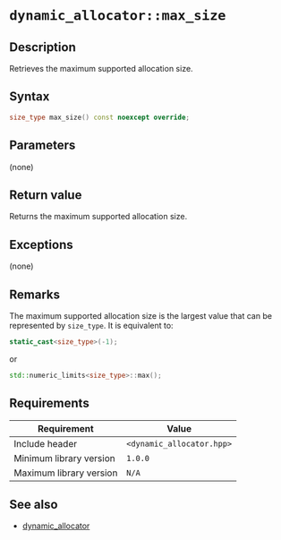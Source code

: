 # `dynamic_allocator::max_size`

## Description

Retrieves the maximum supported allocation size.

## Syntax

```cpp
size_type max_size() const noexcept override;
```

## Parameters

(none)

## Return value

Returns the maximum supported allocation size.

## Exceptions

(none)

## Remarks

The maximum supported allocation size is the largest value that can be represented by `size_type`. It is equivalent to:

```cpp
static_cast<size_type>(-1);
```

or

```cpp
std::numeric_limits<size_type>::max();
```

## Requirements

| Requirement             | Value                     |
|-------------------------|---------------------------|
| Include header          | `<dynamic_allocator.hpp>` |
| Minimum library version | `1.0.0`                   |
| Maximum library version | `N/A`                     |

## See also

- [dynamic_allocator](dynamic_allocator.md)
